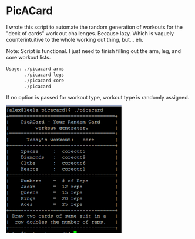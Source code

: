 # PicACard
I wrote this script to automate the random generation of workouts for the "deck of cards" work out challenges.  Because lazy. Which is vaguely counterintuitive to the whole working out thing, but... eh.

Note: Script is functional. I just need to finish filling out the arm, leg, and core workout lists. 
```
Usage: ./picacard arms
       ./picacard legs
       ./picacard core
       ./picacard
```
If no option is passed for workout type, workout type is randomly assigned.

![Alt text](inc/picacard.png)

